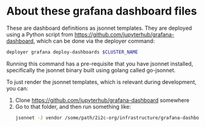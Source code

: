# About these grafana dashboard files

These are dashboard definitions as jsonnet templates. They are deployed using a
Python script from https://github.com/jupyterhub/grafana-dashboard, which can be
done via the deployer command:

```bash
deployer grafana deploy-dashboards $CLUSTER_NAME
```

Running this command has a pre-requisite that you have jsonnet installed,
specifically the jsonnet binary built using golang called go-jsonnet.

To just render the jsonnet templates, which is relevant during development, you
can:

1. Clone https://github.com/jupyterhub/grafana-dashboard somewhere
2. Go to that folder, and then run something like:
   ```bash
   jsonnet -J vendor /some/path/2i2c-org/infrastructure/grafana-dashboards/cloud-cost-aws.jsonnet
   ```
